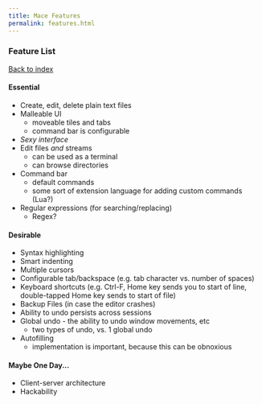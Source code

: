 ```yaml
---
title: Mace Features
permalink: features.html
---
```


### Feature List

[Back to index](index.md)

#### Essential
* Create, edit, delete plain text files
* Malleable UI
  * moveable tiles and tabs
  * command bar is configurable
* *Sexy interface*
* Edit files *and* streams
  * can be used as a terminal
  * can browse directories
* Command bar
  * default commands
  * some sort of extension language for adding custom commands (Lua?)
* Regular expressions (for searching/replacing)
  * Regex?
  
#### Desirable
* Syntax highlighting
* Smart indenting
* Multiple cursors
* Configurable tab/backspace (e.g. tab character vs. number of spaces)
* Keyboard shortcuts (e.g. Ctrl-F, Home key sends you to start of line, double-tapped Home key sends to start of file)
* Backup Files (in case the editor crashes)
* Ability to undo persists across sessions
* Global undo - the ability to undo window movements, etc
  * two types of undo, vs. 1 global undo
* Autofilling
  * implementation is important, because this can be obnoxious

#### Maybe One Day...
* Client-server architecture
* Hackability

